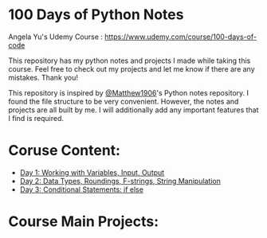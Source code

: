 # 100 Days of Python Notes


Angela Yu's Udemy Course : https://www.udemy.com/course/100-days-of-code

This repository has my python notes and projects I made while taking this course. Feel free to check out my projects and let me know if there are any mistakes. 
Thank you!

This repository is inspired by [@Matthew1906](https://www.github.com/Matthew1906)'s Python notes repository. I found the file structure to be very convenient. However, the notes and projects are all built by me. I will additionally add any important features that I find is required.

# Coruse Content:

* [Day 1: Working with Variables, Input, Output](Beginner/01/)
* [Day 2: Data Types, Roundings, F-strings, String Manipulation](Beginner/02/)
* [Day 3: Conditional Statements: if else](Beginner/03/)


# Course Main Projects:
